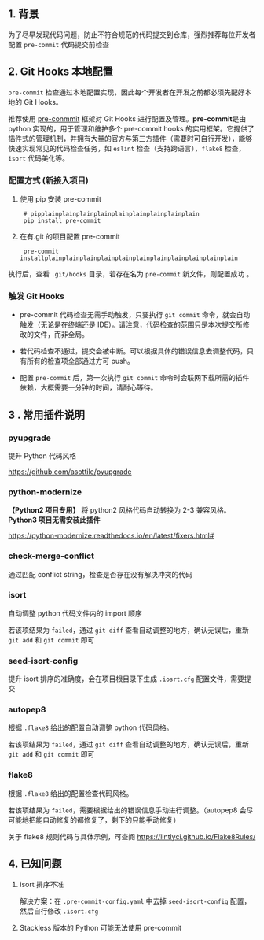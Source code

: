 ## 1. 背景

为了尽早发现代码问题，防止不符合规范的代码提交到仓库，强烈推荐每位开发者配置 `pre-commit` 代码提交前检查

## 2. Git Hooks 本地配置

`pre-commit` 检查通过本地配置实现，因此每个开发者在开发之前都必须先配好本地的 Git Hooks。

推荐使用 [pre-conmmit](https://pre-commit.com/) 框架对 Git Hooks 进行配置及管理。**pre-commit**是由 python 实现的，用于管理和维护多个 pre-commit hooks 的实用框架。它提供了插件式的管理机制，并拥有大量的官方与第三方插件（需要时可自行开发），能够快速实现常见的代码检查任务，如 `eslint` 检查（支持跨语言），`flake8` 检查，`isort` 代码美化等。

### 配置方式 (新接入项目)

1. 使用 pip 安装 pre-commit

        # pipplainplainplainplainplainplainplainplainplain
        pip install pre-commit

2. 在有.git 的项目配置 pre-commit

        pre-commit installplainplainplainplainplainplainplainplainplainplainplain

执行后，查看 `.git/hooks` 目录，若存在名为 `pre-commit` 新文件，则配置成功 。

### 触发 Git Hooks

- pre-commit 代码检查无需手动触发，只要执行 `git commit` 命令，就会自动触发（无论是在终端还是 IDE）。请注意，代码检查的范围只是本次提交所修改的文件，而非全局。

- 若代码检查不通过，提交会被中断。可以根据具体的错误信息去调整代码，只有所有的检查项全部通过方可 push。

- 配置 `pre-commit` 后，第一次执行 `git commit` 命令时会联网下载所需的插件依赖，大概需要一分钟的时间，请耐心等待。

## 3 . 常用插件说明

### pyupgrade

提升 Python 代码风格

https://github.com/asottile/pyupgrade

### python-modernize

**【Python2 项目专用】** 将 python2 风格代码自动转换为 2-3 兼容风格。 **Python3 项目无需安装此插件**

https://python-modernize.readthedocs.io/en/latest/fixers.html#

### check-merge-conflict

通过匹配 conflict string，检查是否存在没有解决冲突的代码

### isort

自动调整 python 代码文件内的 import 顺序

若该项结果为 `failed`，通过 `git diff` 查看自动调整的地方，确认无误后，重新 `git add` 和 `git commit` 即可

### seed-isort-config

提升 isort 排序的准确度，会在项目根目录下生成 `.iosrt.cfg` 配置文件，需要提交

### autopep8

根据 `.flake8` 给出的配置自动调整 python 代码风格。

若该项结果为 `failed`，通过 `git diff` 查看自动调整的地方，确认无误后，重新 `git add` 和 `git commit` 即可

### flake8

根据 `.flake8` 给出的配置检查代码风格。

若该项结果为 `failed`，需要根据给出的错误信息手动进行调整。（autopep8 会尽可能地把能自动修复的都修复了，剩下的只能手动修复）

关于 flake8 规则代码与具体示例，可查阅 https://lintlyci.github.io/Flake8Rules/

## 4. 已知问题

1. isort 排序不准

    解决方案：在 `.pre-commit-config.yaml` 中去掉 `seed-isort-config` 配置，然后自行修改 `.isort.cfg`

2. Stackless 版本的 Python 可能无法使用 pre-commit
